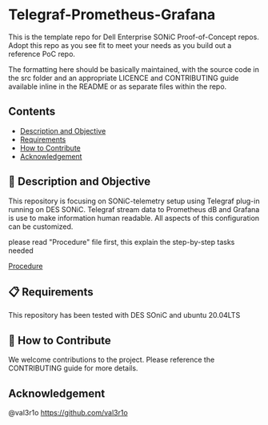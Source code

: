 # Telegraf-Prometheus-Grafana

This is the template repo for Dell Enterprise SONiC Proof-of-Concept repos. Adopt this repo as you see fit to meet your needs as you build out a reference PoC repo.

The formatting here should be basically maintained, with the source code in the src folder and an appropriate LICENCE and CONTRIBUTING guide available inline in the README or as separate files within the repo.

## Contents

- [Description and Objective](#-description-and-objective)
- [Requirements](#-requirements)
- [How to Contribute](#-how-to-contribute)
- [Acknowledgement](#Acknowledgement)


## 🚀 Description and Objective

This repository is focusing on SONiC-telemetry setup using Telegraf plug-in running on DES SONiC. Telegraf stream data to Prometheus dB and Grafana is use to make information human readable. All aspects of this configuration can be customized.

please read "Procedure" file first, this explain the step-by-step tasks needed

[Procedure](src/Procedure.md)

## 📋 Requirements

This repository has been tested with DES SOniC and ubuntu 20.04LTS 


## 👏 How to Contribute

We welcome contributions to the project. Please reference the CONTRIBUTING guide for more details.

## Acknowledgement 
@val3r1o https://github.com/val3r1o
